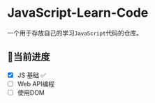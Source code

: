 # JavaScript-Learn-Code
 
一个用于存放自己的学习`JavaScript`代码的仓库。

## 🤖️当前进度
- [x] JS 基础 ✅
- [ ] Web API编程
- [ ] 使用DOM